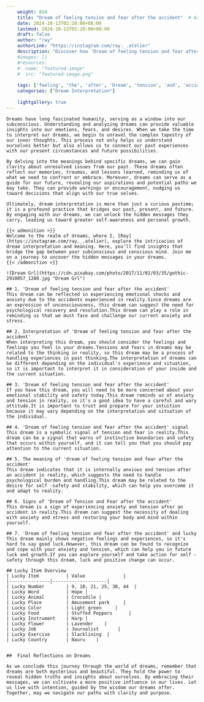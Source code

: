```yaml
---
    weight: 814
    title: "Dream of feeling tension and fear after the accident"  # Assuming 'title' column exists
    date: 2024-10-13T02:28:00+08:00
    lastmod: 2024-10-13T02:28:00+08:00
    draft: false
    author: "ray"
    authorLink: "https://instagram.com/ray._.atelier"
    description: "Discover how 'Dream of feeling tension and fear after the accident' can interpret your future and uncover its significant meanings in your life."
    #images: []
    #resources:
    #- name: "featured-image"
    #  src: "featured-image.png"
    
    tags: ['feeling', 'the', 'after', 'Dream', 'tension', 'and', 'accident', 'fear', 'of']
    categories: ["Dream Interpretation"]
    
    lightgallery: true
---
```

    
    Dreams have long fascinated humanity, serving as a window into our subconscious. Understanding and analyzing dreams can provide valuable insights into our emotions, fears, and desires. When we take the time to interpret our dreams, we begin to unravel the complex tapestry of our inner thoughts. This process not only helps us understand ourselves better but also allows us to connect our past experiences with our present circumstances and future possibilities.
    
    By delving into the meanings behind specific dreams, we can gain clarity about unresolved issues from our past. These dreams often reflect our memories, traumas, and lessons learned, reminding us of what we need to confront or embrace. Moreover, dreams can serve as a guide for our future, revealing our aspirations and potential paths we may take. They can provide warnings or encouragement, nudging us toward decisions that align with our true selves.
    
    Ultimately, dream interpretation is more than just a curious pastime; it is a profound practice that bridges our past, present, and future. By engaging with our dreams, we can unlock the hidden messages they carry, leading us toward greater self-awareness and personal growth.
    
    {{< admonition >}}
    Welcome to the realm of dreams, where I, [Ray](https://instagram.com/ray._.atelier), explore the intricacies of dream interpretation and meaning. Here, you’ll find insights that bridge the gap between your subconscious and conscious mind. Join me on a journey to uncover the hidden messages in your dreams.
    {{< /admonition >}}
    
    ![Dream Grl](https://cdn.pixabay.com/photo/2017/11/02/03/35/gothic-2910057_1280.jpg "Dream Grl")
    
    ## 1. 'Dream of feeling tension and fear after the accident'
    This dream can be reflected in experiencing emotional shocks and anxiety due to the accidents experienced in reality.Since dreams are an expression of unconsciousness, this dream can suggest the need for psychological recovery and resolution.This dream can play a role in reminding us that we must face and challenge our current anxiety and stress.
    
    ## 2. Interpretation of 'Dream of feeling tension and fear after the accident'
    When interpreting this dream, you should consider the feelings and feelings you feel in your dreams.Tensions and fears in dreams may be related to the thinking in reality, so this dream may be a process of handling experiences in past thinking.The interpretation of dreams can be different depending on the individual's experience and situation, so it is important to interpret it in consideration of your inside and the current situation.
    
    ## 3. 'Dream of feeling tension and fear after the accident'
    If you have this dream, you will need to be more concerned about your emotional stability and safety today.This dream reminds us of anxiety and tension in reality, so it's a good idea to have a careful and wary attitude.It is important to trust and prepare for your intuition because it may vary depending on the interpretation and situation of the individual.
    
    ## 4. 'Dream of feeling tension and fear after the accident' signal
    This dream is a symbolic signal of tension and fear in reality.This dream can be a signal that warns of instinctive boundaries and safety that occurs within yourself, and it can tell you that you should pay attention to the current situation.
    
    ## 5. The meaning of 'dream of feeling tension and fear after the accident'
    This dream indicates that it is internally anxious and tension after an accident in reality, which suggests the need to handle psychological burden and handling.This dream may be related to the desire for self -safety and stability, which can help you overcome it and adapt to reality.
    
    ## 6. Signs of 'Dream of Tension and Fear after the accident'
    This dream is a sign of experiencing anxiety and tension after an accident in reality.This dream can suggest the necessity of dealing with anxiety and stress and restoring your body and mind within yourself.
    
    ## 7. 'Dream of feeling tension and fear after the accident' and lucky
    This dream mainly shows negative feelings and experiences, so it's hard to say good luck.However, this dream can be found to recognize and cope with your anxiety and tension, which can help you in future luck and growth.If you can explore yourself and take action for self -safety through this dream, luck and positive change can occur.
    
    ## Lucky Item Overview
    | Lucky Item          | Value              |
    |---------------|--------------------|
    | Lucky Number        | 9, 10, 21, 25, 30, 44  |
    | Lucky Word          | Hope |
    | Lucky Animal        | Crocodile |
    | Lucky Place         | Amusement park     |
    | Lucky Color         | Light green     |
    | Lucky Food          | Stuffed Peppers      |
    | Lucky Instrument    | Harp |
    | Lucky Flower        | Lavender    |
    | Lucky Job           | Journalist       |
    | Lucky Exercise      | Slacklining  |
    | Lucky Country       | Nauru    |
    
    
    ##  Final Reflections on Dreams
    
    As we conclude this journey through the world of dreams, remember that dreams are both mysterious and beautiful. They hold the power to reveal hidden truths and insights about ourselves. By embracing their messages, we can cultivate a more positive influence in our lives. Let us live with intention, guided by the wisdom our dreams offer. Together, may we navigate our paths with clarity and purpose.
    